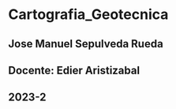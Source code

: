 # Cartografia_Geotecnica 
## Jose Manuel Sepulveda Rueda
## Docente: Edier Aristizabal 
##     2023-2
